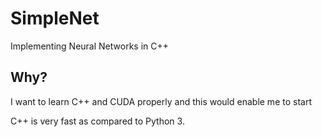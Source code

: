# SimpleNet

Implementing Neural Networks in C++

## Why?

I want to learn C++ and CUDA properly and this would enable me to start

C++ is very fast as compared to Python 3.

